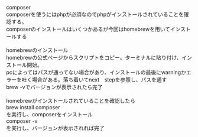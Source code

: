 composer
<br>
composerを使うにはphpが必須なのでphpがインストールされていることを確認する。
<br>
composerのインストールはいくつかあるが今回はhomebrewを用いてインストールする
<br>
<br>
homebrewのインストール
<br>
homebrewの公式ページからスクリプトをコピー。ターミナルに貼り付け、インストール開始。
<br>
pcによってはパスが通ってない場合があり、インストールの最後にwarningかエラーを吐く場合がある。落ち着いてnext　stepを参照し、パスを通す
<br>
brew -vでバージョンが表示されたら完了
<br>
<br>
homebrewがインストールされていることを確認したら
<br>
brew install composer
<br>
を実行し、composerをインストール
<br>
composer -v
<br>
を実行し、バージョンが表示されれば完了
